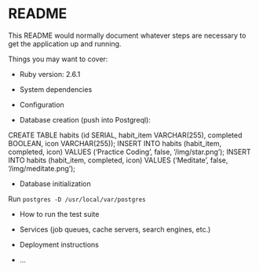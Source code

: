 # README

This README would normally document whatever steps are necessary to get the
application up and running.

Things you may want to cover:

* Ruby version: 2.6.1

* System dependencies

* Configuration

* Database creation (push into Postgreql):

CREATE TABLE habits (id SERIAL, habit_item VARCHAR(255), completed BOOLEAN, icon VARCHAR(255));
INSERT INTO habits (habit_item, completed, icon) VALUES (‘Practice Coding’, false, ‘/img/star.png’);
INSERT INTO habits (habit_item, completed, icon) VALUES (‘Meditate’, false, ‘/img/meditate.png’);

* Database initialization

Run ```postgres -D /usr/local/var/postgres```

* How to run the test suite

* Services (job queues, cache servers, search engines, etc.)

* Deployment instructions

* ...

